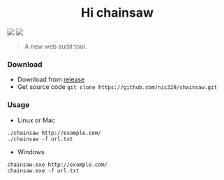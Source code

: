 <h1 align="center">Hi chainsaw</h1>
<p>
  <img src="https://img.shields.io/github/release/nic329/chainsaw.svg" />
  <img src="https://img.shields.io/github/release-date/nic329/chainsaw.svg?color=blue&label=update" />
</p>

> A new web audit tool.

### Download
- Download from [release](https://github.com/nic329/chainsaw/releases)
- Get source code `git clone https://github.com/nic329/chainsaw.git`

### Usage
- Linux or Mac
```
./chainsaw http://example.com/
./chainsaw -f url.txt
```
- Windows
```
chainsaw.exe http://example.com/
chainsaw.exe -f url.txt
```
